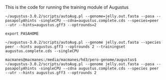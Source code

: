 This is the code for running the training module of Augustus

	~/augustus-3.0.2/scripts/autoAug.pl --genome=jelly.out.fasta --pasa --pasapolyAhints -singleCPU --cdna=augustus.complete.cds --species=peer --utr --hints=augustus.gff3 --optrounds=2

	export PASAHOME

	~/augustus-3.0.2/scripts/autoAug.pl --genome jelly.out.fasta --species peer --hints augustus.gff3 --optrounds 2 --trainingset augustus.complete.cds --singleCPU

	macmanes@macmanes:/media/macmanes/hd3/pero-genome/augustus$ ~/augustus-3.0.2/scripts/autoAug.pl --genome jelly.out.fasta --pasa --pasapolyAhints -singleCPU --cdna augustus.complete.cds --species peer --utr --hints augustus.gff3 --optrounds 2